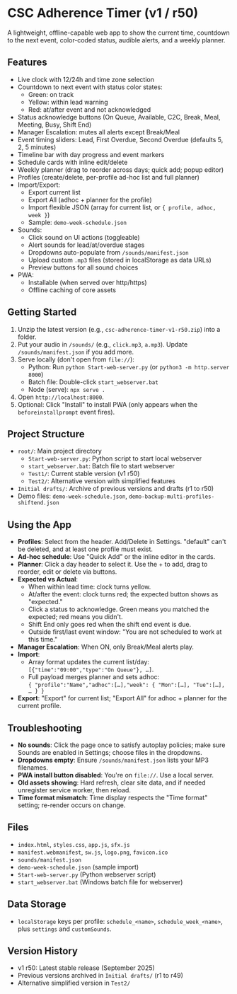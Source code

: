# CSC Adherence Timer (v1 / r50)

A lightweight, offline-capable web app to show the current time, countdown to the next event, color-coded status, audible alerts, and a weekly planner.

## Features
- Live clock with 12/24h and time zone selection
- Countdown to next event with status color states:
  - Green: on track
  - Yellow: within lead warning
  - Red: at/after event and not acknowledged
- Status acknowledge buttons (On Queue, Available, C2C, Break, Meal, Meeting, Busy, Shift End)
- Manager Escalation: mutes all alerts except Break/Meal
- Event timing sliders: Lead, First Overdue, Second Overdue (defaults 5, 2, 5 minutes)
- Timeline bar with day progress and event markers
- Schedule cards with inline edit/delete
- Weekly planner (drag to reorder across days; quick add; popup editor)
- Profiles (create/delete, per-profile ad-hoc list and full planner)
- Import/Export:
  - Export current list
  - Export All (adhoc + planner for the profile)
  - Import flexible JSON (array for current list, or `{ profile, adhoc, week }`)
  - Sample: `demo-week-schedule.json`
- Sounds:
  - Click sound on UI actions (toggleable)
  - Alert sounds for lead/at/overdue stages
  - Dropdowns auto-populate from `/sounds/manifest.json`
  - Upload custom `.mp3` files (stored in localStorage as data URLs)
  - Preview buttons for all sound choices
- PWA:
  - Installable (when served over http/https)
  - Offline caching of core assets

## Getting Started
1. Unzip the latest version (e.g., `csc-adherence-timer-v1-r50.zip`) into a folder.
2. Put your audio in `/sounds/` (e.g., `click.mp3`, `a.mp3`). Update `/sounds/manifest.json` if you add more.
3. Serve locally (don't open from `file://`):
   - Python: Run `python Start-web-server.py` (or `python3 -m http.server 8000`)
   - Batch file: Double-click `start_webserver.bat`
   - Node (serve): `npx serve .`
4. Open `http://localhost:8000`.
5. Optional: Click "Install" to install PWA (only appears when the `beforeinstallprompt` event fires).

## Project Structure
- `root/`: Main project directory
  - `Start-web-server.py`: Python script to start local webserver
  - `start_webserver.bat`: Batch file to start webserver
  - `Test1/`: Current stable version (v1 r50)
  - `Test2/`: Alternative version with simplified features
- `Initial drafts/`: Archive of previous versions and drafts (r1 to r50)
- Demo files: `demo-week-schedule.json`, `demo-backup-multi-profiles-shiftend.json`

## Using the App
- **Profiles**: Select from the header. Add/Delete in Settings. "default" can't be deleted, and at least one profile must exist.
- **Ad-hoc schedule**: Use "Quick Add" or the inline editor in the cards.
- **Planner**: Click a day header to select it. Use the + to add, drag to reorder, edit or delete via buttons.
- **Expected vs Actual**:
  - When within lead time: clock turns yellow.
  - At/after the event: clock turns red; the expected button shows as "expected."
  - Click a status to acknowledge. Green means you matched the expected; red means you didn't.
  - Shift End only goes red when the shift end event is due.
  - Outside first/last event window: "You are not scheduled to work at this time."
- **Manager Escalation**: When ON, only Break/Meal alerts play.
- **Import**:
  - Array format updates the current list/day: `[{"time":"09:00","type":"On Queue"}, …]`.
  - Full payload merges planner and sets adhoc:  
    `{ "profile":"Name","adhoc":[…],"week": { "Mon":[…], "Tue":[…], … } }`
- **Export**: "Export" for current list; "Export All" for adhoc + planner for the current profile.

## Troubleshooting
- **No sounds**: Click the page once to satisfy autoplay policies; make sure Sounds are enabled in Settings; choose files in the dropdowns.
- **Dropdowns empty**: Ensure `/sounds/manifest.json` lists your MP3 filenames.
- **PWA install button disabled**: You're on `file://`. Use a local server.
- **Old assets showing**: Hard refresh, clear site data, and if needed unregister service worker, then reload.
- **Time format mismatch**: Time display respects the "Time format" setting; re-render occurs on change.

## Files
- `index.html`, `styles.css`, `app.js`, `sfx.js`
- `manifest.webmanifest`, `sw.js`, `logo.png`, `favicon.ico`
- `sounds/manifest.json`
- `demo-week-schedule.json` (sample import)
- `Start-web-server.py` (Python webserver script)
- `start_webserver.bat` (Windows batch file for webserver)

## Data Storage
- `localStorage` keys per profile: `schedule_<name>`, `schedule_week_<name>`, plus `settings` and `customSounds`.

## Version History
- v1 r50: Latest stable release (September 2025)
- Previous versions archived in `Initial drafts/` (r1 to r49)
- Alternative simplified version in `Test2/`

